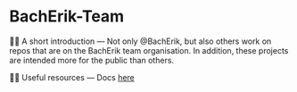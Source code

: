 # BachErik-Team

🙋‍♀️ A short introduction — Not only @BachErik, but also others work on repos that are on the BachErik team organisation. In addition, these projects are intended more for the public than others.&#x20;

👩‍💻 Useful resources — Docs [here](https://docs.bacherik.eu/)
